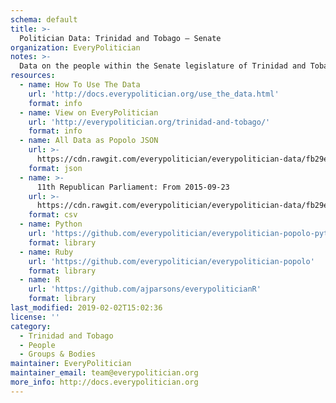 ```yaml
---
schema: default
title: >-
  Politician Data: Trinidad and Tobago — Senate
organization: EveryPolitician
notes: >-
  Data on the people within the Senate legislature of Trinidad and Tobago.
resources:
  - name: How To Use The Data
    url: 'http://docs.everypolitician.org/use_the_data.html'
    format: info
  - name: View on EveryPolitician
    url: 'http://everypolitician.org/trinidad-and-tobago/'
    format: info
  - name: All Data as Popolo JSON
    url: >-
      https://cdn.rawgit.com/everypolitician/everypolitician-data/fb29e28182fb191c8b438bc19824725bd9c2b2bf/data/Trinidad_and_Tobago/Senate/ep-popolo-v1.0.json
    format: json
  - name: >-
      11th Republican Parliament: From 2015-09-23
    url: >-
      https://cdn.rawgit.com/everypolitician/everypolitician-data/fb29e28182fb191c8b438bc19824725bd9c2b2bf/data/Trinidad_and_Tobago/Senate/term-11.csv
    format: csv
  - name: Python
    url: 'https://github.com/everypolitician/everypolitician-popolo-python'
    format: library
  - name: Ruby
    url: 'https://github.com/everypolitician/everypolitician-popolo'
    format: library
  - name: R
    url: 'https://github.com/ajparsons/everypoliticianR'
    format: library
last_modified: 2019-02-02T15:02:36
license: ''
category:
  - Trinidad and Tobago
  - People
  - Groups & Bodies
maintainer: EveryPolitician
maintainer_email: team@everypolitician.org
more_info: http://docs.everypolitician.org
---
```

